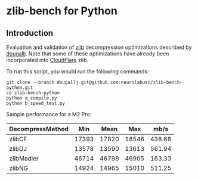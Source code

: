 # zlib-bench for Python

## Introduction

Evaluation and validation of [zlib](https://github.com/dougallj/zlib-dougallj) decompression optimizations described by [dougallj](https://dougallj.wordpress.com/2022/08/20/faster-zlib-deflate-decompression-on-the-apple-m1-and-x86/). Note that some of these optimizations have already been incorporated into [CloudFlare](https://github.com/cloudflare/zlib/pull/40) zlib.


To run this script, you would run the following commands:

```
git clone --branch dougallj git@github.com:neurolabusc/zlib-bench-python.git
cd zlib-bench-python 
python a_compile.py
python b_speed_test.py
```

Sample performance for a M2 Pro:

| DecompressMethod | Min   | Mean  | Max   | mb/s   |
|------------------|-------|-------|-------|--------|
| zlibCF           | 17393 | 17820 | 18546 | 438.68 |
| zlibDJ           | 13578 | 13590 | 13613 | 561.94 |
| zlibMadler       | 46714 | 46798 | 46905 | 163.33 |
| zlibNG           | 14924 | 14965 | 15010 | 511.25 |
